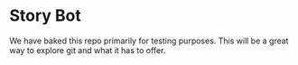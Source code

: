 # Story Bot
We have baked this repo primarily for testing purposes. This will be a great way to explore git and what it has to offer.
